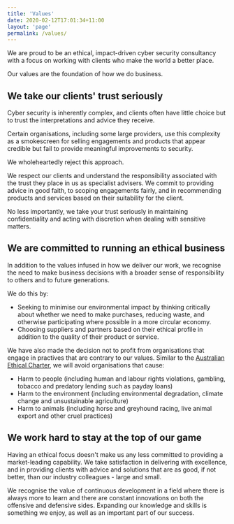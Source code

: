 ```yaml
---
title: 'Values'
date: 2020-02-12T17:01:34+11:00
layout: 'page'
permalink: /values/
---
```


We are proud to be an ethical, impact-driven cyber security consultancy with a focus on working with clients who make the world a better place.

Our values are the foundation of how we do business.


## We take our clients' trust seriously

Cyber security is inherently complex, and clients often have little choice but to trust the interpretations and advice they receive.

Certain organisations, including some large providers, use this complexity as a smokescreen for selling engagements and products that appear credible but fail to provide meaningful improvements to security.

We wholeheartedly reject this approach.

We respect our clients and understand the responsibility associated with the trust they place in us as specialist advisers. We commit to providing advice in good faith, to scoping engagements fairly, and in recommending products and services based on their suitability for the client.

No less importantly, we take your trust seriously in maintaining confidentiality and acting with discretion when dealing with sensitive matters.

## We are committed to running an ethical business

In addition to the values infused in how we deliver our work, we recognise the need to make business decisions with a broader sense of responsibility to others and to future generations.

We do this by:

- Seeking to minimise our environmental impact by thinking critically about whether we need to make purchases, reducing waste, and otherwise participating where possible in a more circular economy.
- Choosing suppliers and partners based on their ethical profile in addition to the quality of their product or service.

We have also made the decision not to profit from organisations that engage in practives that are contrary to our values. Similar to the [Australian Ethical Charter](https://www.australianethical.com.au/personal/ethical-investing/our-approach/australian-ethical-charter/), we will avoid organisations that cause:

- Harm to people (including human and labour rights violations, gambling, tobacco and predatory lending such as payday loans)
- Harm to the environment (including environmental degradation, climate change and unsustainable agriculture)
- Harm to animals (including horse and greyhound racing, live animal export and other cruel practices)

## We work hard to stay at the top of our game

Having an ethical focus doesn't make us any less committed to providing a market-leading capability. We take satisfaction in delivering with excellence, and in providing clients with advice and solutions that are as good, if not better, than our industry colleagues - large and small.

We recognise the value of continuous development in a field where there is always more to learn and there are constant innovations on both the offensive and defensive sides. Expanding our knowledge and skills is something we enjoy, as well as an important part of our success.